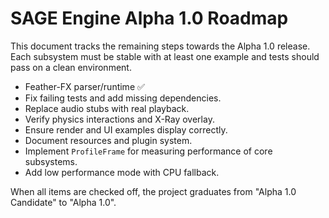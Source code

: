 # SAGE Engine Alpha 1.0 Roadmap

This document tracks the remaining steps towards the Alpha 1.0 release. Each subsystem must be stable with at least one example and tests should pass on a clean environment.

- Feather-FX parser/runtime ✅
- Fix failing tests and add missing dependencies.
- Replace audio stubs with real playback.
- Verify physics interactions and X-Ray overlay.
- Ensure render and UI examples display correctly.
- Document resources and plugin system.
- Implement `ProfileFrame` for measuring performance of core subsystems.
- Add low performance mode with CPU fallback.

When all items are checked off, the project graduates from "Alpha 1.0 Candidate" to "Alpha 1.0".
